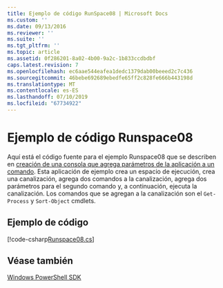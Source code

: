 ```yaml
---
title: Ejemplo de código RunSpace08 | Microsoft Docs
ms.custom: ''
ms.date: 09/13/2016
ms.reviewer: ''
ms.suite: ''
ms.tgt_pltfrm: ''
ms.topic: article
ms.assetid: 0f286201-8a02-4b00-9a2c-1b833ccdbdbf
caps.latest.revision: 7
ms.openlocfilehash: ec6aae544eafea1dedc1379dab00beeed2c7c436
ms.sourcegitcommit: 46bebe692689ebedfe65ff2c828fe666b443198d
ms.translationtype: MT
ms.contentlocale: es-ES
ms.lasthandoff: 07/10/2019
ms.locfileid: "67734922"
---
```

# <a name="runspace08-code-sample"></a>Ejemplo de código Runspace08

Aquí está el código fuente para el ejemplo Runspace08 que se describen en [creación de una consola que agrega parámetros de la aplicación a un comando](https://msdn.microsoft.com/en-us/848b2b46-60f1-4a86-b448-cfc7c0cccfba). Esta aplicación de ejemplo crea un espacio de ejecución, crea una canalización, agrega dos comandos a la canalización, agrega dos parámetros para el segundo comando y, a continuación, ejecuta la canalización. Los comandos que se agregan a la canalización son el `Get-Process` y `Sort-Object` cmdlets.

## <a name="code-sample"></a>Ejemplo de código

[!code-csharp[Runspace08.cs](../../powershell-sdk-samples/SDK-2.0/csharp/Runspace08/Runspace08.cs#L11-L86 "Runspace08.cs")]

## <a name="see-also"></a>Véase también

[Windows PowerShell SDK](../windows-powershell-reference.md)